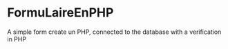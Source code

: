 # FormuLaireEnPHP
A simple form create un PHP, connected to the database with a verification in PHP

